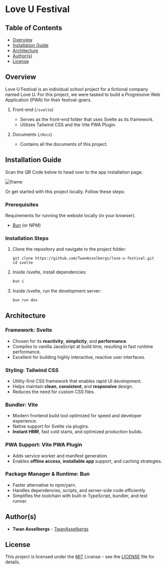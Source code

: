 # Love U Festival


## Table of Contents

  - [Overview](#overview)
  - [Installation Guide](#installation-guide)
  - [Architecture](#architecture)
  - [Author(s)](#authors)
  - [License](#license)


## Overview

Love U Festival is an individual school project for a fictional company named Love U. For this project, we were tasked to build a Progressive Web Application (PWA) for their festival-goers.

1. Front-end (`/svelte`)

   - Serves as the front-end folder that uses Svelte as its framework.
   - Utilizes Tailwind CSS and the Vite PWA Plugin.

2. Documents (`/docs`)

   - Contains all the documents of this project.


## Installation Guide

Scan the QR Code below to head over to the app installation page:

![frame](https://github.com/user-attachments/assets/d3eaccb5-0437-4689-8053-88b38ba24bec)

Or get started with this project locally. Follow these steps:

### Prerequisites

Requirements for running the website locally (in your browser).

- [Bun](https://bun.sh/) (or NPM)

### Installation Steps

1. Clone the repository and navigate to the project folder:

   ```
   git clone https://github.com/TwanAsselbergs/love-u-festival.git
   cd svelte
   ```

2. Inside /svelte, install dependencies:

   ```bash
   bun i
   ```

3. Inside /svelte, run the development server:

   ```bash
   bun run dev
   ```


## Architecture

### Framework: Svelte
- Chosen for its **reactivity**, **simplicity**, and **performance**.
- Compiles to vanilla JavaScript at build time, resulting in fast runtime performance.
- Excellent for building highly interactive, reactive user interfaces.

### Styling: Tailwind CSS
- Utility-first CSS framework that enables rapid UI development.
- Helps maintain **clean**, **consistent**, and **responsive** design.
- Reduces the need for custom CSS files.

### Bundler: Vite
- Modern frontend build tool optimized for speed and developer experience.
- Native support for Svelte via plugins.
- **Instant HMR**, fast cold starts, and optimized production builds.

### PWA Support: Vite PWA Plugin
- Adds service worker and manifest generation.
- Enables **offline access**, **installable app** support, and caching strategies.

### Package Manager & Runtime: Bun
- Faster alternative to npm/yarn.
- Handles dependencies, scripts, and server-side code efficiently.
- Simplifies the toolchain with built-in TypeScript, bundler, and test runner.


## Author(s)

- **Twan Asselbergs** - [TwanAsselbergs](https://github.com/TwanAsselbergs)


## License

This project is licensed under the [MIT](LICENSE) License - see the [LICENSE](LICENSE) file for details.
